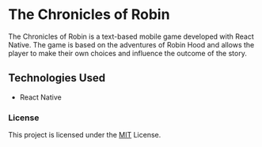 # The Chronicles of Robin

The Chronicles of Robin is a text-based mobile game developed with React Native. The game is based on the adventures of Robin Hood and allows the player to make their own choices and influence the outcome of the story.

## Technologies Used

- React Native

### License

This project is licensed under the [MIT](https://github.com/eneskutlay/TheChroniclesOfRobin/blob/main/LICENSE) License.
